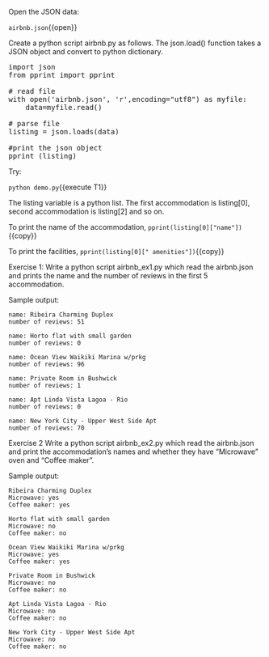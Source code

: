 
Open the JSON data: 

`airbnb.json`{{open}}


Create a python script airbnb.py as follows. 
The json.load() function takes a JSON object and convert to python dictionary.


<pre class="file" data-filename="demo.py" data-target="replace">
import json
from pprint import pprint

# read file
with open('airbnb.json', 'r',encoding="utf8") as myfile:
    data=myfile.read()

# parse file
listing = json.loads(data)

#print the json object
pprint (listing)
</pre>


Try:

`python demo.py`{{execute T1}}


The listing variable is a python list. The first accommodation is listing[0], second accommodation is listing[2] and so on.

To print the name of the accommodation, 
`pprint(listing[0]["name"])`{{copy}}

To print the facilities, 
`pprint(listing[0][" amenities"])`{{copy}}





Exercise 1:
Write a python script airbnb_ex1.py which read the airbnb.json and prints the name and the number of reviews in the first 5 accommodation.

Sample output:
```
name: Ribeira Charming Duplex
number of reviews: 51

name: Horto flat with small garden
number of reviews: 0

name: Ocean View Waikiki Marina w/prkg
number of reviews: 96

name: Private Room in Bushwick
number of reviews: 1

name: Apt Linda Vista Lagoa - Rio
number of reviews: 0

name: New York City - Upper West Side Apt
number of reviews: 70

```



Exercise 2
Write a python script airbnb_ex2.py which read the airbnb.json and print the accommodation’s names and whether they have “Microwave” oven and “Coffee maker”.

Sample output:

```
Ribeira Charming Duplex
Microwave: yes
Coffee maker: yes

Horto flat with small garden
Microwave: no
Coffee maker: no

Ocean View Waikiki Marina w/prkg
Microwave: yes
Coffee maker: yes

Private Room in Bushwick
Microwave: no
Coffee maker: no

Apt Linda Vista Lagoa - Rio
Microwave: no
Coffee maker: no

New York City - Upper West Side Apt
Microwave: no
Coffee maker: no

```




